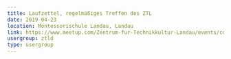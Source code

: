 ```yaml
---
title: Laufzettel, regelmäßiges Treffen des ZTL
date: 2019-04-23
location: Montessorischule Landau, Landau
link: https://www.meetup.com/Zentrum-fur-Technikkultur-Landau/events/cqrggqyzgbfc/
usergroup: ztld
type: usergroup
---
```

